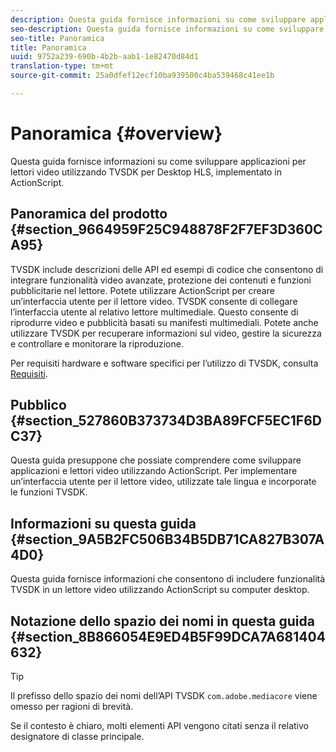 ```yaml
---
description: Questa guida fornisce informazioni su come sviluppare applicazioni per lettori video utilizzando TVSDK per Desktop HLS, implementato in ActionScript.
seo-description: Questa guida fornisce informazioni su come sviluppare applicazioni per lettori video utilizzando TVSDK per Desktop HLS, implementato in ActionScript.
seo-title: Panoramica
title: Panoramica
uuid: 9752a239-690b-4b2b-aab1-1e82470d84d1
translation-type: tm+mt
source-git-commit: 25a0dfef12ecf10ba939500c4ba539468c41ee1b

---
```



# Panoramica {#overview}

Questa guida fornisce informazioni su come sviluppare applicazioni per lettori video utilizzando TVSDK per Desktop HLS, implementato in ActionScript.

## Panoramica del prodotto {#section_9664959F25C948878F2F7EF3D360CA95}

TVSDK include descrizioni delle API ed esempi di codice che consentono di integrare funzionalità video avanzate, protezione dei contenuti e funzioni pubblicitarie nel lettore. Potete utilizzare ActionScript per creare un’interfaccia utente per il lettore video. TVSDK consente di collegare l’interfaccia utente al relativo lettore multimediale. Questo consente di riprodurre video e pubblicità basati su manifesti multimediali. Potete anche utilizzare TVSDK per recuperare informazioni sul video, gestire la sicurezza e controllare e monitorare la riproduzione.

Per requisiti hardware e software specifici per l’utilizzo di TVSDK, consulta [Requisiti](../../c-psdk-dhls-1.4-introduction/overview-prod-audience-guide/requirements/r-psdk-dhls-1.4-requirements-system.md).

## Pubblico {#section_527860B373734D3BA89FCF5EC1F6DC37}

Questa guida presuppone che possiate comprendere come sviluppare applicazioni e lettori video utilizzando ActionScript. Per implementare un’interfaccia utente per il lettore video, utilizzate tale lingua e incorporate le funzioni TVSDK.

## Informazioni su questa guida {#section_9A5B2FC506B34B5DB71CA827B307A4D0}

Questa guida fornisce informazioni che consentono di includere funzionalità TVSDK in un lettore video utilizzando ActionScript su computer desktop.

## Notazione dello spazio dei nomi in questa guida {#section_8B866054E9ED4B5F99DCA7A681404632}

>[!TIP]
>
>Il prefisso dello spazio dei nomi dell’API TVSDK `com.adobe.mediacore` viene omesso per ragioni di brevità.
>
>Se il contesto è chiaro, molti elementi API vengono citati senza il relativo designatore di classe principale.


